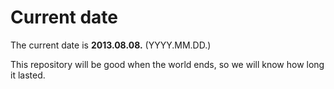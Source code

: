 # Current date

The current date is **2013.08.08.** (YYYY.MM.DD.)

This repository will be good when the world ends, so we will know how long it lasted.